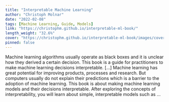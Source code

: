 ```yaml
---
title: "Interpretable Machine Learning"
author: "Christoph Molnar"
date: "2022-02-08"
tags: [Machine Learning, Guide, Models]
link: "https://christophm.github.io/interpretable-ml-book/"
length_weight: "32.6%"
cover: "https://christophm.github.io/interpretable-ml-book/images/cover-leanpub-2nd.png"
pinned: false
---
```


Machine learning algorithms usually operate as black boxes and it is unclear how they derived a certain decision. This book is a guide for practitioners to make machine learning decisions interpretable. [...] Machine learning has great potential for improving products, processes and research.
But computers usually do not explain their predictions which is a barrier to the adoption of machine learning.
This book is about making machine learning models and their decisions interpretable. After exploring the concepts of interpretability, you will learn about simple, interpretable models such as ...
